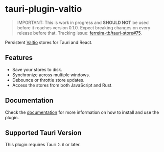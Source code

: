 # tauri-plugin-valtio

> IMPORTANT: This is work in progress and **SHOULD NOT** be used before it reaches version 0.1.0. Expect breaking changes on every release before that. Tracking issue: [ferreira-tb/tauri-store#75](https://github.com/ferreira-tb/tauri-store/issues/75).

Persistent [Valtio](https://valtio.dev/) stores for Tauri and React.

## Features

- Save your stores to disk.
- Synchronize across multiple windows.
- Debounce or throttle store updates.
- Access the stores from both JavaScript and Rust.

## Documentation

Check the [documentation](https://tb.dev.br/tauri-store/guide/getting-started?plugin=tauri-plugin-valtio) for more information on how to install and use the plugin.

## Supported Tauri Version

This plugin requires Tauri `2.0` or later.
